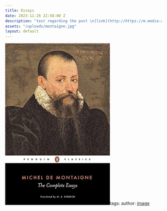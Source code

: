 ```yaml
---
title: Essays
date: 2023-11-26 22:58:00 Z
description: "test regarding the post \n[link](http://https://m.media-amazon.com/images/I/91IxQ8FgZrL._AC_UY218_.jpg)"
assets: "/uploads/montaigne.jpg"
layout: default
---
```


![montaigne.jpg](/uploads/montaigne.jpg)tags: 
author: 
[image]( http://https://m.media-amazon.com/images/I/91IxQ8FgZrL._AC_UY218_.jpg)
